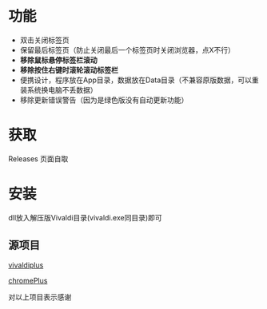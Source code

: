 # 功能
- 双击关闭标签页
- 保留最后标签页（防止关闭最后一个标签页时关闭浏览器，点X不行）
- **移除鼠标悬停标签栏滚动**
- **移除按住右键时滚轮滚动标签栏**
- 便携设计，程序放在App目录，数据放在Data目录（不兼容原版数据，可以重装系统换电脑不丢数据）
- 移除更新错误警告（因为是绿色版没有自动更新功能）
# 获取
Releases 页面自取
# 安装
dll放入解压版Vivaldi目录(vivaldi.exe同目录)即可
## 源项目
[vivaldiplus](https://github.com/czyt/vivaldi_plus)

[chromePlus](https://github.com/icy37785/chrome_plus)

对以上项目表示感谢
